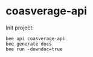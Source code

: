 # coasverage-api

Init project:

```
bee api coasverage-api
bee generate docs
bee run -downdoc=true
```
